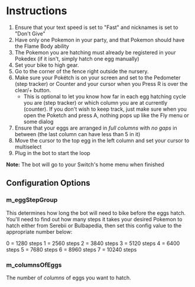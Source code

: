 # Instructions

1. Ensure that your text speed is set to "Fast" and nicknames is set to "Don't Give"
2. Have only one Pokemon in your party, and that Pokemon should have the Flame Body ability
3. The Pokemon you are hatching must already be registered in your Pokedex (if it isn't, simply hatch one egg manually)
4. Set your bike to high gear.
5. Go to the corner of the fence right outside the nursery.
6. Make sure your Pokétch is on your screen and set to the Pedometer (step tracker) or Counter and your cursor when you Press R is over the clear/+ button.
   - This is optional to let you know how far in each egg hatching cycle you are (step tracker) or which column you are at currently (counter). If you don't wish to keep track, just make sure when you open the Poketch and press A, nothing pops up like the Fly menu or some dialog
7. Ensure that your eggs are arranged in _full columns_ with _no gaps_ in between (the last column can have less than 5 in it)
8. Move the cursor to the top egg in the left column and set your cursor to multiselect
9. Plug in the bot to start the loop

**Note:** The bot will go to your Switch's home menu when finished

## Configuration Options

### m_eggStepGroup

This determines how long the bot will need to bike before the eggs hatch. You'll need to find out how many steps it takes your desired Pokemon to hatch either from Serebii or Bulbapedia, then set this config value to the appropriate number below:

0 = 1280 steps
1 = 2560 steps
2 = 3840 steps
3 = 5120 steps
4 = 6400 steps
5 = 7680 steps
6 = 8960 steps
7 = 10240 steps

### m_columnsOfEggs

The number of _columns_ of eggs you want to hatch.
